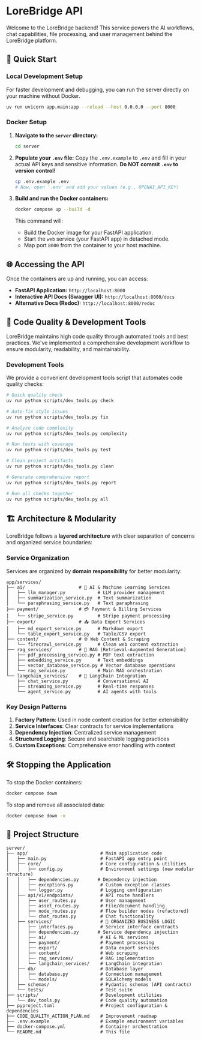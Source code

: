 # LoreBridge API

Welcome to the LoreBridge backend! This service powers the AI workflows, chat capabilities, file processing, and user management behind the LoreBridge platform.

## 🚀 **Quick Start**

### Local Development Setup

For faster development and debugging, you can run the server directly on your machine without Docker.

```bash
uv run uvicorn app.main:app --reload --host 0.0.0.0 --port 8000
```

### Docker Setup

1.  **Navigate to the `server` directory:**
    ```bash
    cd server
    ```

2.  **Populate your `.env` file:**
    Copy the `.env.example` to `.env` and fill in your actual API keys and sensitive information. **Do NOT commit `.env` to version control!**
    ```bash
    cp .env.example .env
    # Now, open '.env' and add your values (e.g., OPENAI_API_KEY)
    ```

3.  **Build and run the Docker containers:**
    ```bash
    docker compose up --build -d
    ```
    This command will:
    * Build the Docker image for your FastAPI application.
    * Start the `web` service (your FastAPI app) in detached mode.
    * Map port `8000` from the container to your host machine.

## 🌐 **Accessing the API**

Once the containers are up and running, you can access:
* **FastAPI Application:** `http://localhost:8000`
* **Interactive API Docs (Swagger UI):** `http://localhost:8000/docs`
* **Alternative Docs (Redoc):** `http://localhost:8000/redoc`

## 🔧 **Code Quality & Development Tools**

LoreBridge maintains high code quality through automated tools and best practices. We've implemented a comprehensive development workflow to ensure modularity, readability, and maintainability.

### Development Tools

We provide a convenient development tools script that automates code quality checks:

```bash
# Quick quality check
uv run python scripts/dev_tools.py check

# Auto-fix style issues
uv run python scripts/dev_tools.py fix

# Analyze code complexity
uv run python scripts/dev_tools.py complexity

# Run tests with coverage
uv run python scripts/dev_tools.py test

# Clean project artifacts
uv run python scripts/dev_tools.py clean

# Generate comprehensive report
uv run python scripts/dev_tools.py report

# Run all checks together
uv run python scripts/dev_tools.py all
```

## 🏗️ **Architecture & Modularity**

LoreBridge follows a **layered architecture** with clear separation of concerns and organized service boundaries:

### Service Organization

Services are organized by **domain responsibility** for better modularity:

```
app/services/
├── ai/                    # 🤖 AI & Machine Learning Services
│   ├── llm_manager.py            # LLM provider management
│   ├── summarization_service.py  # Text summarization
│   └── paraphrasing_service.py   # Text paraphrasing
├── payment/               # 💳 Payment & Billing Services
│   └── stripe_service.py         # Stripe payment processing
├── export/                # 📤 Data Export Services
│   ├── md_export_service.py      # Markdown export
│   └── table_export_service.py   # Table/CSV export
├── content/               # 🌐 Web Content & Scraping
│   └── firecrawl_service.py      # Clean web content extraction
├── rag_services/          # 🧠 RAG (Retrieval-Augmented Generation)
│   ├── pdf_processing_service.py # PDF text extraction
│   ├── embedding_service.py      # Text embeddings
│   ├── vector_database_service.py # Vector database operations
│   └── rag_service.py            # Main RAG orchestration
└── langchain_services/    # 🔗 LangChain Integration
    ├── chat_service.py           # Conversational AI
    ├── streaming_service.py      # Real-time responses
    └── agent_service.py          # AI agents with tools
```

### Key Design Patterns

1. **Factory Pattern**: Used in node content creation for better extensibility
2. **Service Interfaces**: Clear contracts for service implementations
3. **Dependency Injection**: Centralized service management
4. **Structured Logging**: Secure and searchable logging practices
5. **Custom Exceptions**: Comprehensive error handling with context


## 🛠️ **Stopping the Application**

To stop the Docker containers:
```bash
docker compose down
```

To stop and remove all associated data:
```bash
docker compose down -v
```

## 📁 **Project Structure**

```
server/
├── app/                           # Main application code
│   ├── main.py                    # FastAPI app entry point
│   ├── core/                      # Core configuration & utilities
│   │   ├── config.py              # Environment settings (new modular structure)
│   │   ├── dependencies.py       # Dependency injection
│   │   ├── exceptions.py          # Custom exception classes
│   │   └── logger.py              # Logging configuration
│   ├── api/v1/endpoints/          # API route handlers
│   │   ├── user_routes.py         # User management
│   │   ├── asset_routes.py        # File/document handling
│   │   ├── node_routes.py         # Flow builder nodes (refactored)
│   │   └── chat_routes.py         # Chat functionality
│   ├── services/                  # 🎯 ORGANIZED BUSINESS LOGIC
│   │   ├── interfaces.py          # Service interface contracts
│   │   ├── dependencies.py       # Service dependency injection
│   │   ├── ai/                    # AI & ML services
│   │   ├── payment/               # Payment processing
│   │   ├── export/                # Data export services
│   │   ├── content/               # Web scraping
│   │   ├── rag_services/          # RAG implementation
│   │   └── langchain_services/    # LangChain integration
│   ├── db/                        # Database layer
│   │   ├── database.py            # Connection management
│   │   └── models/                # SQLAlchemy models
│   ├── schemas/                   # Pydantic schemas (API contracts)
│   └── tests/                     # Test suite
├── scripts/                       # Development utilities
│   └── dev_tools.py               # Code quality automation
├── pyproject.toml                 # Project configuration & dependencies
├── CODE_QUALITY_ACTION_PLAN.md    # Improvement roadmap
├── .env.example                   # Example environment variables
├── docker-compose.yml             # Container orchestration
└── README.md                      # This file
```
